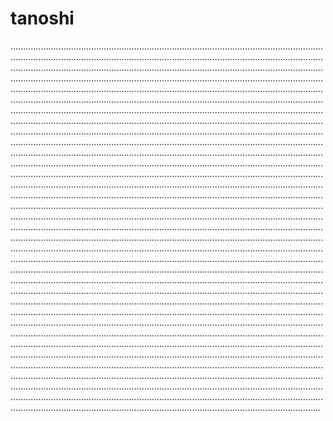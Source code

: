 # tanoshi
...................................................................................................................................................................................................................................................................................................................................................................................................................................................................................................................................................................................................................................................................................................................................................................................................................................................................................................................................................................................................................................................................................................................................................................................................................................................................................................................................................................................................................................................................................................................................................................................................................................................................................................................................................................................................................................................................................................................................................................................................................................................................................................................................................................................................................................................................................................................................................................................................................................................................................................................................................................................................................................................................................................................................................................................................................................................................................................................................................................................................................................................................................................................................................................................................................................................................................................................................................................................................................................................................................................................................................................................................................................................................................................................................................................................................................................................................................................................................................................................................................................................................................................................................................................................................................................................................................................................................................................................................................................................................................................................